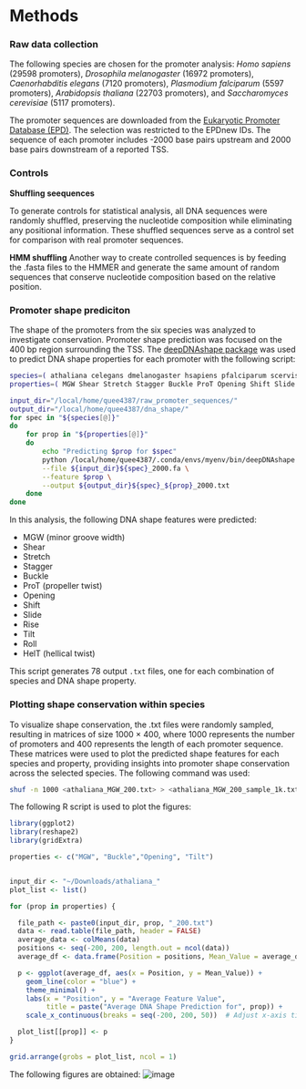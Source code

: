 # Methods
### Raw data collection
The following species are chosen for the promoter analysis: *Homo sapiens* (29598 promoters), *Drosophila melanogaster* (16972 promoters), *Caenorhabditis elegans* (7120 promoters), *Plasmodium 
falciparum* (5597 promoters), *Arabidopsis thaliana* (22703 promoters), and *Saccharomyces cerevisiae* (5117 promoters).

The promoter sequences are downloaded from the [Eukaryotic Promoter 
Database (EPD)](https://epd.expasy.org/epd/). The selection was restricted 
to the EPDnew IDs. The sequence of each promoter includes -2000 base pairs 
upstream and 2000 base pairs downstream of a reported TSS. 

### Controls
**Shuffling seequences**

To generate controls for statistical analysis, all DNA sequences were randomly shuffled, preserving the nucleotide 
composition while eliminating any positional information. These shuffled sequences serve as a control set for 
comparison with real promoter sequences.

**HMM shuffling**
Another way to create controlled sequences is by feeding the .fasta files to the HMMER and generate the same amount of 
random sequences that conserve nucleotide composition based on the relative position. 


### Promoter shape prediciton
The shape of the promoters from the six species was analyzed to investigate conservation. Promoter shape prediction was focused on the 400 bp region surrounding the TSS. The  [deepDNAshape package](https://github.com/JinsenLi/deepDNAshape/blob/main/README.md) was used to predict DNA shape properties for each promoter with the following script:

``` bash
species=( athaliana celegans dmelanogaster hsapiens pfalciparum scervisiae )
properties=( MGW Shear Stretch Stagger Buckle ProT Opening Shift Slide Rise Tilt Roll HelT )

input_dir="/local/home/quee4387/raw_promoter_sequences/"
output_dir="/local/home/quee4387/dna_shape/"
for spec in "${species[@]}"
do
    for prop in "${properties[@]}"
    do
        echo "Predicting $prop for $spec"
        python /local/home/quee4387/.conda/envs/myenv/bin/deepDNAshape \
        --file ${input_dir}${spec}_2000.fa \
        --feature $prop \
        --output ${output_dir}${spec}_${prop}_2000.txt
    done
done
```
In this analysis, the following DNA shape features were predicted:
- MGW (minor groove width)
- Shear
- Stretch
- Stagger
- Buckle
- ProT (propeller twist)
- Opening
- Shift
- Slide
- Rise
- Tilt
- Roll
- HelT (hellical twist)

This script generates 78 output `.txt` files, one for each combination of species and DNA shape property.

### Plotting shape conservation within species
To visualize shape conservation, the .txt files were randomly sampled, resulting in matrices of size 1000 × 400, where 1000 represents the number of promoters and 400 represents the length of each promoter sequence. These matrices were used to plot the predicted shape features for each species and property, providing insights into promoter shape conservation across the selected species.
The following command was used: 

``` bash 
shuf -n 1000 <athaliana_MGW_200.txt> > <athaliana_MGW_200_sample_1k.txt>
```
The following R script is used to plot the figures:

``` R
library(ggplot2)
library(reshape2)
library(gridExtra)

properties <- c("MGW", "Buckle","Opening", "Tilt")


input_dir <- "~/Downloads/athaliana_"
plot_list <- list()

for (prop in properties) {

  file_path <- paste0(input_dir, prop, "_200.txt")
  data <- read.table(file_path, header = FALSE)
  average_data <- colMeans(data)
  positions <- seq(-200, 200, length.out = ncol(data))
  average_df <- data.frame(Position = positions, Mean_Value = average_data)

  p <- ggplot(average_df, aes(x = Position, y = Mean_Value)) +
    geom_line(color = "blue") +
    theme_minimal() +
    labs(x = "Position", y = "Average Feature Value", 
         title = paste("Average DNA Shape Prediction for", prop)) +
    scale_x_continuous(breaks = seq(-200, 200, 50))  # Adjust x-axis ticks

  plot_list[[prop]] <- p
}

grid.arrange(grobs = plot_list, ncol = 1)
```
The following figures are obtained:
![image](https://github.com/user-attachments/assets/fe443fd8-0c46-4694-87a5-aa164227bcb3)

